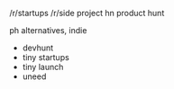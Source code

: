 /r/startups
/r/side project
hn
product hunt

ph alternatives, indie
* devhunt
* tiny startups
* tiny launch
* uneed